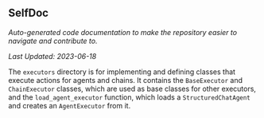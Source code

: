 <!--- START SELFDOC --->
## SelfDoc
_Auto-generated code documentation to make the repository easier to navigate and contribute to._

_Last Updated: 2023-06-18_

The `executors` directory is for implementing and defining classes that execute actions for agents and chains. It contains the `BaseExecutor` and `ChainExecutor` classes, which are used as base classes for other executors, and the `load_agent_executor` function, which loads a `StructuredChatAgent` and creates an `AgentExecutor` from it.

<!--- END SELFDOC --->